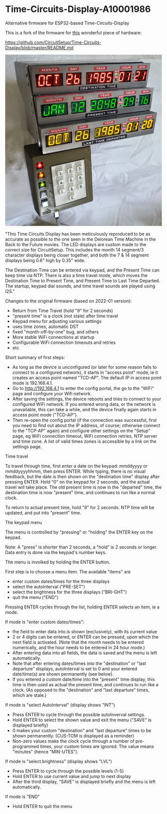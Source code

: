 # Time-Circuits-Display-A10001986
Alternative firmware for ESP32-based Time-Circuits-Display

This is a fork of the firmware for [this](https://circuitsetup.us/product/complete-time-circuits-display-kit/) wonderful piece of hardware:

https://github.com/CircuitSetup/Time-Circuits-Display/blob/master/README.md

![TCD Front](https://raw.githubusercontent.com/CircuitSetup/Time-Circuits-Display/master/Images/tcd_front2.jpg)


"This Time Circuits Display has been meticulously reproduced to be as accurate as possible to the one seen in the Delorean Time Machine in the Back to the Future movies. The LED displays are custom made to the correct size for CircuitSetup. This includes the month 14 segment/3 character displays being closer together, and both the 7 & 14 segment displays being 0.6" high by 0.35" wide.

The Destination Time can be entered via keypad, and the Present Time can keep time via NTP. There is also a time travel mode, which moves the Destination Time to Present Time, and Present Time to Last Time Departed. The startup, keypad dial sounds, and time travel sounds are played using I2S." 

Changes to the original firmware (based on 2022-01 version):
- Return from Time Travel (hold "9" for 2 seconds)
- "present time" is a clock (not stale) after time travel
- Keypad menu for adjusting various settings
- uses time zones, automatic DST
- fixed "month-off-by-one" bug, and others
- More stable WiFi connections at startup
- Configurable WiFi connection timeouts and retries
- etc

Short summary of first steps:
- As long as the device is unconfigured (or later for some reason fails to connect to a configured network), it starts in "access point" mode, ie it creates an access point named "TCD-AP". The default IP in access point mode is 192.168.4.1. 
- Go to http://192.168.4.1 to enter the config portal, the go to the "WiFi" page and configure your Wifi network.
- After saving the settings, the device reboots and tries to connect to your configured WiFi network. If you entered wrong data, or the network is unavailable, this can take a while, and the device finally again starts in access point mode ("TCD-AP").
- Then re-open the config portal (if the connection was successful, first you need to find out about the IP address, of course; otherwise connect to the "TCP-AP" again) and configure other settings on the "Setup" page, eg WiFi connection timeout, WiFi connection retries, NTP server and time zone. A list of valid times zones is accessible by a link on the settings page.

Time travel

To travel through time, first enter a date on the keypad: mmddyyyy or mmddyyyyhhmm, then press ENTER. While typing, there is no visual feedback, but the date is then shown on the "destination time" display after pressing ENTER. Hold "0" on the keypad for 2 seconds, and the actual travel will take place. The old present time is now in the "departed" time, the destination time is now "present" time, and continues to run like a normal clock.

To return to actual present time, hold "9" for 2 seconds. NTP time will be updated, and put into "present" time.

The keypad menu
 
The menu is controlled by "pressing" or "holding" the ENTER key on the keypad.

Note: A "press" is shorter than 2 seconds, a "hold" is 2 seconds or longer.
Data entry is done via the keypad's number keys.

The menu is involked by holding the ENTER button.

First step is to choose a menu item. The available "items" are   
- enter custom dates/times for the three displays
- select the autoInterval ("PRE-SET")
- select the brightness for the three displays ("BRI-GHT")
- quit the menu ("END")
 
Pressing ENTER cycles through the list, holding ENTER selects an item, ie a mode.
 
If mode is "enter custom dates/times":
- the field to enter data into is shown (exclusively), with its current value
- 2 or 4 digits can be entered, or ENTER can be pressed, upon which the next field is activated. (Note that the month needs to be entered numerically, and the hour needs to be entered in 24 hour mode.)
- After entering data into all fields, the data is saved and the menu is left automatically.
- Note that after entering dates/times into the "destination" or "last departure" displays, autoInterval is set to 0 and your entered date/time(s) are shown permanently (see below).
- If you entered a custom date/time into the "present" time display, this time is then used as actual the present time, and continues to run like a clock. (As opposed to the "destination" and "last departure" times, which are stale.)
 
If mode is "select AutoInterval" (display shows "INT")
- Press ENTER to cycle through the possible autoInverval settings.
- Hold ENTER to select the shown value and exit the menu ("SAVE" is displayed briefly)
- 0 makes your custom "destination" and "last departure" times to be shown permanently. (CUS-TOM is displayed as a reminder)
- Non-zero values make the clock cycle through a number of pre-programmed times, your custom times are ignored. The value means "minutes" (hence "MIN-UTES").               
 
If mode is "select brightness" (display shows "LVL")
- Press ENTER to cycle through the possible levels (1-5)
- Hold ENTER to use current value and jump to next display
- After the third display, "SAVE" is displayed briefly and the menu is left automatically.
 
 If mode is "END"
 - Hold ENTER to quit the menu
 

